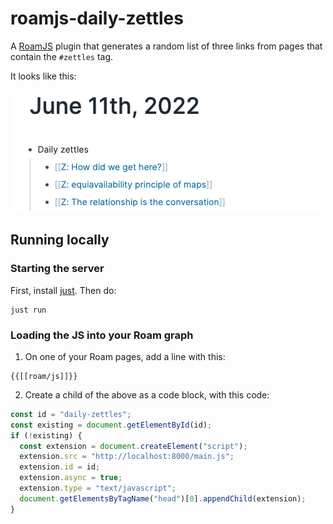 # roamjs-daily-zettles

A [RoamJS] plugin that generates a random list of three links from pages that contain the `#zettles` tag.

It looks like this:

![screenshot](screenshot.png)


## Running locally

### Starting the server

First, install [just]. Then do:

```
just run
```

### Loading the JS into your Roam graph

1. On one of your Roam pages, add a line with this:

```
{{[[roam/js]]}}
```

2. Create a child  of the above as a code block, with this code:

```js
const id = "daily-zettles";
const existing = document.getElementById(id);
if (!existing) {
  const extension = document.createElement("script");
  extension.src = "http://localhost:8000/main.js";
  extension.id = id;
  extension.async = true;
  extension.type = "text/javascript";
  document.getElementsByTagName("head")[0].appendChild(extension);
}
```


[just]: https://just.systems/man/en/
[RoamJS]: https://roamjs.com/